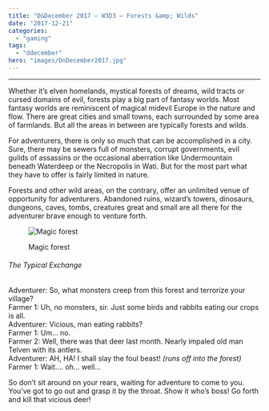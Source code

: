 ```yaml
---
title: "D&December 2017 – W3D3 – Forests &amp; Wilds"
date: "2017-12-21"
categories: 
  - "gaming"
tags: 
  - "ddecember"
hero: "images/DnDecember2017.jpg"
---
```


* * *

Whether it’s elven homelands, mystical forests of dreams, wild tracts or cursed domains of evil, forests play a big part of fantasy worlds. Most fantasy worlds are reminiscent of magical midevil Europe in the nature and flow. There are great cities and small towns, each surrounded by some area of farmlands. But all the areas in between are typically forests and wilds.

For adventurers, there is only so much that can be accomplished in a city. Sure, there may be sewers full of monsters, corrupt governments, evil guilds of assassins or the occasional aberration like Undermountain beneath Waterdeep or the Necropolis in Wati. But for the most part what they have to offer is fairly limited in nature.

Forests and other wild areas, on the contrary, offer an unlimited venue of opportunity for adventurers. Abandoned ruins, wizard’s towers, dinosaurs, dungeons, caves, tombs, creatures great and small are all there for the adventurer brave enough to venture forth.

<figure>

![Magic forest](images/magic-forest-1785325_1920-1024x768.jpg)

<figcaption>

Magic forest

</figcaption>

</figure>

###### The Typical Exchange

Adventurer: So, what monsters creep from this forest and terrorize your village?  
Farmer 1: Uh, no monsters, sir. Just some birds and rabbits eating our crops is all.  
Adventurer: Vicious, man eating rabbits?  
Farmer 1: Um… no.  
Farmer 2: Well, there was that deer last month. Nearly impaled old man Telven with its antlers.  
Adventurer: AH, HA! I shall slay the foul beast! _(runs off into the forest)_  
Farmer 1: Wait…. oh… well…

So don’t sit around on your rears, waiting for adventure to come to you. You’ve got to go out and grasp it by the throat. Show it who’s boss! Go forth and kill that vicious deer!
